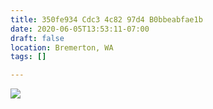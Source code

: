 ```yaml
---
title: 350fe934 Cdc3 4c82 97d4 B0bbeabfae1b
date: 2020-06-05T13:53:11-07:00
draft: false
location: Bremerton, WA
tags: []

---
```



[![](https://d17enza3bfujl8.cloudfront.net/L1000418.jpg)](/img/l1000418)

